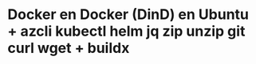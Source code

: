 Docker en Docker (DinD) en Ubuntu + azcli kubectl helm jq zip unzip git curl wget + buildx 
=================================

